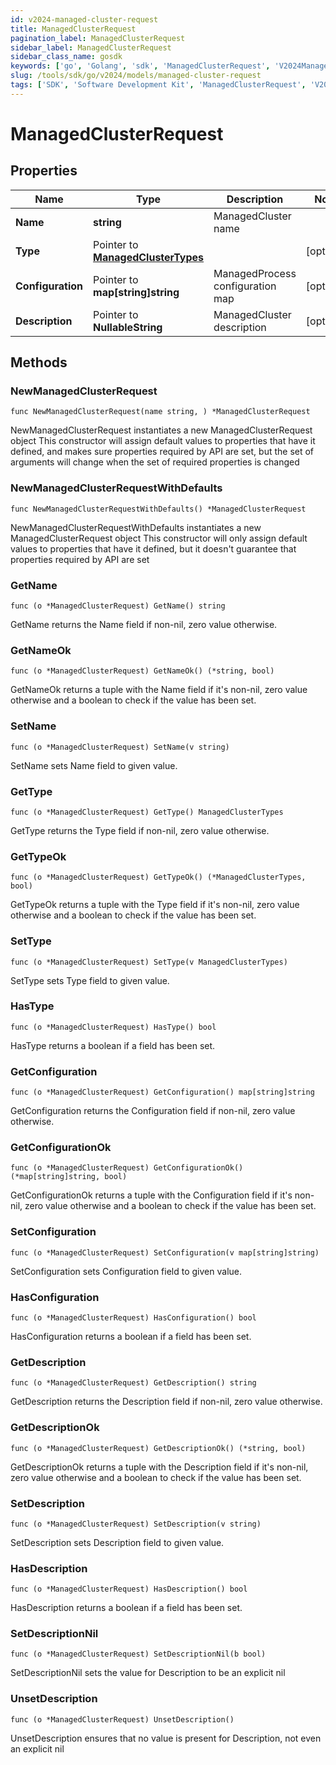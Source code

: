 ```yaml
---
id: v2024-managed-cluster-request
title: ManagedClusterRequest
pagination_label: ManagedClusterRequest
sidebar_label: ManagedClusterRequest
sidebar_class_name: gosdk
keywords: ['go', 'Golang', 'sdk', 'ManagedClusterRequest', 'V2024ManagedClusterRequest'] 
slug: /tools/sdk/go/v2024/models/managed-cluster-request
tags: ['SDK', 'Software Development Kit', 'ManagedClusterRequest', 'V2024ManagedClusterRequest']
---
```


# ManagedClusterRequest

## Properties

Name | Type | Description | Notes
------------ | ------------- | ------------- | -------------
**Name** | **string** | ManagedCluster name | 
**Type** | Pointer to [**ManagedClusterTypes**](managed-cluster-types) |  | [optional] 
**Configuration** | Pointer to **map[string]string** | ManagedProcess configuration map | [optional] 
**Description** | Pointer to **NullableString** | ManagedCluster description | [optional] 

## Methods

### NewManagedClusterRequest

`func NewManagedClusterRequest(name string, ) *ManagedClusterRequest`

NewManagedClusterRequest instantiates a new ManagedClusterRequest object
This constructor will assign default values to properties that have it defined,
and makes sure properties required by API are set, but the set of arguments
will change when the set of required properties is changed

### NewManagedClusterRequestWithDefaults

`func NewManagedClusterRequestWithDefaults() *ManagedClusterRequest`

NewManagedClusterRequestWithDefaults instantiates a new ManagedClusterRequest object
This constructor will only assign default values to properties that have it defined,
but it doesn't guarantee that properties required by API are set

### GetName

`func (o *ManagedClusterRequest) GetName() string`

GetName returns the Name field if non-nil, zero value otherwise.

### GetNameOk

`func (o *ManagedClusterRequest) GetNameOk() (*string, bool)`

GetNameOk returns a tuple with the Name field if it's non-nil, zero value otherwise
and a boolean to check if the value has been set.

### SetName

`func (o *ManagedClusterRequest) SetName(v string)`

SetName sets Name field to given value.


### GetType

`func (o *ManagedClusterRequest) GetType() ManagedClusterTypes`

GetType returns the Type field if non-nil, zero value otherwise.

### GetTypeOk

`func (o *ManagedClusterRequest) GetTypeOk() (*ManagedClusterTypes, bool)`

GetTypeOk returns a tuple with the Type field if it's non-nil, zero value otherwise
and a boolean to check if the value has been set.

### SetType

`func (o *ManagedClusterRequest) SetType(v ManagedClusterTypes)`

SetType sets Type field to given value.

### HasType

`func (o *ManagedClusterRequest) HasType() bool`

HasType returns a boolean if a field has been set.

### GetConfiguration

`func (o *ManagedClusterRequest) GetConfiguration() map[string]string`

GetConfiguration returns the Configuration field if non-nil, zero value otherwise.

### GetConfigurationOk

`func (o *ManagedClusterRequest) GetConfigurationOk() (*map[string]string, bool)`

GetConfigurationOk returns a tuple with the Configuration field if it's non-nil, zero value otherwise
and a boolean to check if the value has been set.

### SetConfiguration

`func (o *ManagedClusterRequest) SetConfiguration(v map[string]string)`

SetConfiguration sets Configuration field to given value.

### HasConfiguration

`func (o *ManagedClusterRequest) HasConfiguration() bool`

HasConfiguration returns a boolean if a field has been set.

### GetDescription

`func (o *ManagedClusterRequest) GetDescription() string`

GetDescription returns the Description field if non-nil, zero value otherwise.

### GetDescriptionOk

`func (o *ManagedClusterRequest) GetDescriptionOk() (*string, bool)`

GetDescriptionOk returns a tuple with the Description field if it's non-nil, zero value otherwise
and a boolean to check if the value has been set.

### SetDescription

`func (o *ManagedClusterRequest) SetDescription(v string)`

SetDescription sets Description field to given value.

### HasDescription

`func (o *ManagedClusterRequest) HasDescription() bool`

HasDescription returns a boolean if a field has been set.

### SetDescriptionNil

`func (o *ManagedClusterRequest) SetDescriptionNil(b bool)`

 SetDescriptionNil sets the value for Description to be an explicit nil

### UnsetDescription
`func (o *ManagedClusterRequest) UnsetDescription()`

UnsetDescription ensures that no value is present for Description, not even an explicit nil

